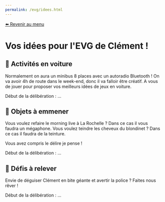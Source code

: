 ```yaml
---
permalink: /evg/idees.html
---
```


[⬅️ Revenir au menu](/evg.html)

# Vos idées pour l'EVG de Clément !

## 🚗 Activités en voiture 

Normalement on aura un minibus 8 places avec un autoradio Bluetooth ! On va avoir 4h de route dans le week-end, donc il va falloir être créatif. A vous de jouer pour proposer vos meilleurs idées de jeux en voiture. 

Début de la délibération : ...

## 👹 Objets à emmener

Vous voulez refaire le morning live à La Rochelle ? Dans ce cas il vous faudra un mégaphone.
Vous voulez teindre les cheveux du blondinet ? Dans ce cas il faudra de la teinture.

Vous avez compris le délire je pense !

Début de la délibération : ...

## 💪 Défis à relever

Envie de déguiser Clément en bite géante et avertir la police ? Faites nous rêver !

Début de la délibération : ...
